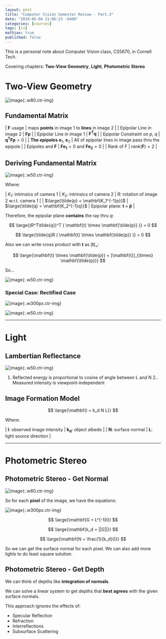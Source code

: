 ```yaml
---
layout: post
title: "Computer Vision Semester Review - Part.3"
date: "2019-05-04 21:06:23 -0400"
categories: [courses]
tags: [cv]
mathjax: true
published: false
---
```


This is a personal note about Computer Vision class, CS5670, in Cornell Tech.

Covering chapters: **Two-View Geometry**, **Light**, **Photometric Stereo**

<!--more-->

# Two-View Geometry

![image](https://user-images.githubusercontent.com/13166286/57186688-c5e69300-6eb1-11e9-9cdf-3306ca2d0d1f.png){:.w80.ctr-img}

## Fundamental Matrix

| $\mathbf{F}$ usage | maps **points** in image 1 to **lines** in image 2 |
| Epipolar Line in image 2 | $\mathbf{Fp}$ |
| Epipolar Line in image 1 | $\mathbf{F^Tq}$ |
| Epipolar Constraint on $p$, $q$ | $\mathbf{q^TFp}=0$ |
| **The epipoles** $\mathbf{e}_1$, $\mathbf{e}_2$ | All of epipolar lines in image pass thru the epipole |
| Epipoles and $\mathbf{F}$ | $\mathbf{Fe_1} = 0$ and $\mathbf{Fe_2} = 0$ | 
| Rank of F | $rank(\mathbf{F}) = 2$ |

## Deriving Fundamental Matrix

![image](https://user-images.githubusercontent.com/13166286/57187026-114f7000-6eb7-11e9-9594-e9d781d760d5.png){:.w50.ctr-img}

Where:

| $K_1$: intrinsics of camera 1 | $K_2$: intrinsics of camera 2 | $R$: rotation of image 2 w.r.t. camera 1 |
| $\large{\tilde{p} = \mathbf{K_1^{-1}p}}$ | $\large{\tilde{q} = \mathbf{K_2^{-1}q}}$ | Epipolar plane: $\mathbf{t} \times \mathbf{\tilde{p}}$ |

Therefore, the epipolar plane **contains** the ray thru $q$:

$$ \large{(R^T\tilde{q})^T ( \mathbf{t} \times \mathbf{\tilde{p}} )} = 0  $$

$$ \large{\tilde{q}R ( \mathbf{t} \times \mathbf{\tilde{p}} )} = 0  $$

Also we can write cross product with $\mathbf{t}$ as $[\mathbf{t}]_{\times}$:

$$ \large{\mathbf{t} \times \mathbf{\tilde{p}} = [\mathbf{t}]_{\times} \mathbf{\tilde{p}}} $$

So...

![image](https://user-images.githubusercontent.com/13166286/57187161-32b15b80-6eb9-11e9-9397-0d9f0aff402c.png){:.w50.ctr-img}

### Special Case: Rectified Case

![image](https://user-images.githubusercontent.com/13166286/57202776-51762780-6f77-11e9-8d8c-5d2a04030a6c.png){:.w300px.ctr-img}

![image](https://user-images.githubusercontent.com/13166286/57202794-71a5e680-6f77-11e9-87f4-fb3448e0aa5f.png){:.w50.ctr-img}

---

# Light

## Lambertian Reflectance

![image](https://user-images.githubusercontent.com/13166286/57188152-cd189b80-6ec7-11e9-8fd9-3487eebc6f7f.png){:.w50.ctr-img}

1. Reflected energy is proportional to cosine of angle
between L and N 
2.. Measured intensity is viewpoint-independent

## Image Formation Model

$$ \large{\mathbf{I = k_d N L}} $$

Where:

| $\mathbf{I}$: observed image intensity | $\mathbf{k_d}$: object albedo |
| $\mathbf{N}$: surface normal | $\mathbf{L}$: light source direction |

---

# Photometric Stereo

## Photometric Stereo - Get Normal

![image](https://user-images.githubusercontent.com/13166286/57188209-d1918400-6ec8-11e9-8fee-9edf85eeb7a6.png){:.w80.ctr-img}

So for each **pixel** of the image, we have the equations:

![image](https://user-images.githubusercontent.com/13166286/57188218-f259d980-6ec8-11e9-8924-5cd7da3b838a.png){:.w300px.ctr-img}

$$ \large{\mathbf{G = L^{-1}I}} $$

$$ \large{\mathbf{k_d = ||G||}} $$

$$ \large{\mathbf{N = \frac{1}{k_d}G}} $$

So we can get the surface normal for each pixel.  We can also add more lights to do least square solution.

## Photometric Stereo - Get Depth

We can think of depths like **integration of normals**.

We can solve a linear system to get depths that **best agrees** with the given surface normals.

This approach ignores the effects of: 
* Specular Reflection
* Refraction
* Interreflections
* Subsurface Scattering
